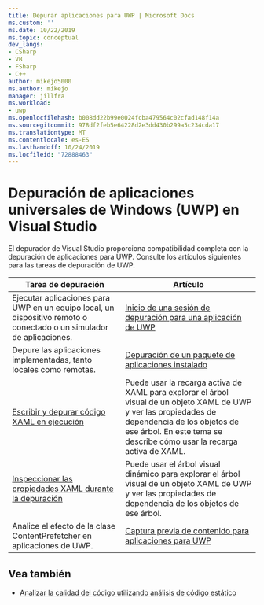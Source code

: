 ```yaml
---
title: Depurar aplicaciones para UWP | Microsoft Docs
ms.custom: ''
ms.date: 10/22/2019
ms.topic: conceptual
dev_langs:
- CSharp
- VB
- FSharp
- C++
author: mikejo5000
ms.author: mikejo
manager: jillfra
ms.workload:
- uwp
ms.openlocfilehash: b008dd22b99e0024fcba479564c02cfad148f14a
ms.sourcegitcommit: 978df2feb5e64228d2e3dd430b299a5c234cda17
ms.translationtype: MT
ms.contentlocale: es-ES
ms.lasthandoff: 10/24/2019
ms.locfileid: "72888463"
---
```

# <a name="debug-universal-windows-apps-uwp-in-visual-studio"></a>Depuración de aplicaciones universales de Windows (UWP) en Visual Studio

El depurador de Visual Studio proporciona compatibilidad completa con la depuración de aplicaciones para UWP. Consulte los artículos siguientes para las tareas de depuración de UWP.

|Tarea de depuración|Artículo|
|-|-|
|Ejecutar aplicaciones para UWP en un equipo local, un dispositivo remoto o conectado o un simulador de aplicaciones.|[Inicio de una sesión de depuración para una aplicación de UWP](../debugger/start-a-debugging-session-for-a-store-app-in-visual-studio-vb-csharp-cpp-and-xaml.md)|
|Depure las aplicaciones implementadas, tanto locales como remotas.|[Depuración de un paquete de aplicaciones instalado](../debugger/debug-installed-app-package.md)|
| [Escribir y depurar código XAML en ejecución](../xaml-tools/xaml-hot-reload.md) | Puede usar la recarga activa de XAML para explorar el árbol visual de un objeto XAML de UWP y ver las propiedades de dependencia de los objetos de ese árbol. En este tema se describe cómo usar la recarga activa de XAML. |
| [Inspeccionar las propiedades XAML durante la depuración](../xaml-tools/xaml-hot-reload.md) | Puede usar el árbol visual dinámico para explorar el árbol visual de un objeto XAML de UWP y ver las propiedades de dependencia de los objetos de ese árbol. |
|Analice el efecto de la clase ContentPrefetcher en aplicaciones de UWP.|[Captura previa de contenido para aplicaciones para UWP](../debugger/prefetch-content-for-windows-store-apps.md)|

## <a name="see-also"></a>Vea también
- [Analizar la calidad del código utilizando análisis de código estático](/visualstudio/code-quality/code-analysis-for-managed-code-overview)
